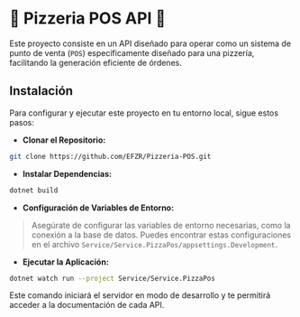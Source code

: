 # 🍕 Pizzeria POS API 🍕

Este proyecto consiste en un API diseñado para operar como un sistema de punto de venta (`POS`) específicamente diseñado para una pizzería, facilitando la generación eficiente de órdenes.

## Instalación

Para configurar y ejecutar este proyecto en tu entorno local, sigue estos pasos:

- **Clonar el Repositorio:**

```bash
git clone https://github.com/EFZR/Pizzeria-POS.git
```

- **Instalar Dependencias:**

```bash
dotnet build
```

- **Configuración de Variables de Entorno:**

> Asegúrate de configurar las variables de entorno necesarias, como la conexión a la base de datos. Puedes encontrar estas configuraciones en el archivo `Service/Service.PizzaPos/appsettings.Development`.

- **Ejecutar la Aplicación:**

```bash
dotnet watch run --project Service/Service.PizzaPos
```

Este comando iniciará el servidor en modo de desarrollo y te permitirá acceder a la documentación de cada API.
